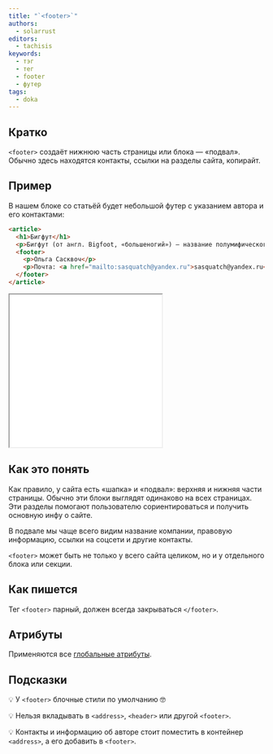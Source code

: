 ```yaml
---
title: "`<footer>`"
authors:
  - solarrust
editors:
  - tachisis
keywords:
  - тэг
  - тег
  - footer
  - футер
tags:
  - doka
---
```


## Кратко

`<footer>` создаёт нижнюю часть страницы или блока — «подвал». Обычно здесь находятся контакты, ссылки на разделы сайта, копирайт.

## Пример

В нашем блоке со статьёй будет небольшой футер с указанием автора и его контактами:

```html
<article>
  <h1>Бигфут</h1>
  <p>Бигфут (от англ. Bigfoot, «большеногий») — название полумифического млекопитающего...</p>
  <footer>
    <p>Ольга Сасквоч</p>
    <p>Почта: <a href="mailto:sasquatch@yandex.ru">sasquatch@yandex.ru</a>.</p>
  </footer>
</article>
```

<iframe title="Футер для статьи" src="demos/footer/" height="300"></iframe>

## Как это понять

Как правило, у сайта есть «шапка» и «подвал»: верхняя и нижняя части страницы. Обычно эти блоки выглядят одинаково на всех страницах. Эти разделы помогают пользователю сориентироваться и получить основную инфу о сайте.

В подвале мы чаще всего видим название компании, правовую информацию, ссылки на соцсети и другие контакты.

`<footer>` может быть не только у всего сайта целиком, но и у отдельного блока или секции.

## Как пишется

Тег `<footer>` парный, должен всегда закрываться `</footer>`.

## Атрибуты

Применяются все [глобальные атрибуты](/html/global-attrs/).

## Подсказки

💡 У `<footer>` блочные стили по умолчанию 🤓

💡 Нельзя вкладывать в `<address>`, `<header>` или другой `<footer>`.

💡 Контакты и информацию об авторе стоит поместить в контейнер `<address>`, а его добавить в `<footer>`.
